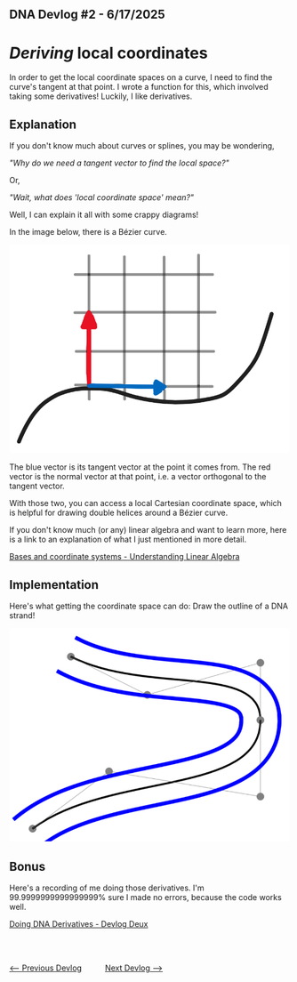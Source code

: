 ## DNA Devlog #2 - 6/17/2025
# *Deriving* local coordinates

In order to get the local coordinate spaces on a curve, I need to find the curve's tangent at that point. I wrote a function for this, which involved taking some derivatives!
Luckily, I like derivatives.

## Explanation

If you don't know much about curves or splines, you may be wondering,

*"Why do we need a tangent vector to find the local space?"*

Or,

*"Wait, what does 'local coordinate space' mean?"*


Well, I can explain it all with some crappy diagrams!

In the image below, there is a Bézier curve.

![](../devlog_media/DNA_devlog_2_tangent.png)

The blue vector is its tangent vector at the point it comes from. The red vector is the normal vector at that point, i.e. a vector orthogonal to the tangent vector.

With those two, you can access a local Cartesian coordinate space, which is helpful for drawing double helices around a Bézier curve.

If you don't know much (or any) linear algebra and want to learn more, here is a link to an explanation of what I just mentioned in more detail.

[Bases and coordinate systems - Understanding Linear Algebra](https://understandinglinearalgebra.org/sec-bases.html)

## Implementation

Here's what getting the coordinate space can do: Draw the outline of a DNA strand!

![Double Dash](../devlog_media/DNA_devlog_2_demo.png)

## Bonus

Here's a recording of me doing those derivatives. I'm 99.9999999999999999% sure I made no errors, because the code works well.

[Doing DNA Derivatives - Devlog Deux](https://youtu.be/37sDUqLihXc)

<br>
<br>

[<-- Previous Devlog](DNA_DEVLOG_1.md)   [Next Devlog -->](DNA_DEVLOG_3.md)
